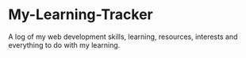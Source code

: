 # My-Learning-Tracker
A log of my web development skills, learning, resources, interests and everything to do with my learning.
